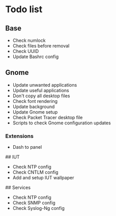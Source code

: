 # Todo list

## Base

- Check numlock
- Check files before removal
- Check UUID
- Update Bashrc config

## Gnome

- Update unwanted applications
- Update useful applications
- Don't copy all desktop files
- Check font rendering
- Update background
- Update Gnome setup
- Check Packet Tracer desktop file
- Scripts to check Gnome configuration updates

### Extensions

- Dash to panel

## IUT

- Check NTP config
- Check CNTLM config
- Add and setup IUT wallpaper

## Services

- Check NTP config
- Check SNMP config
- Check Syslog-Ng config
